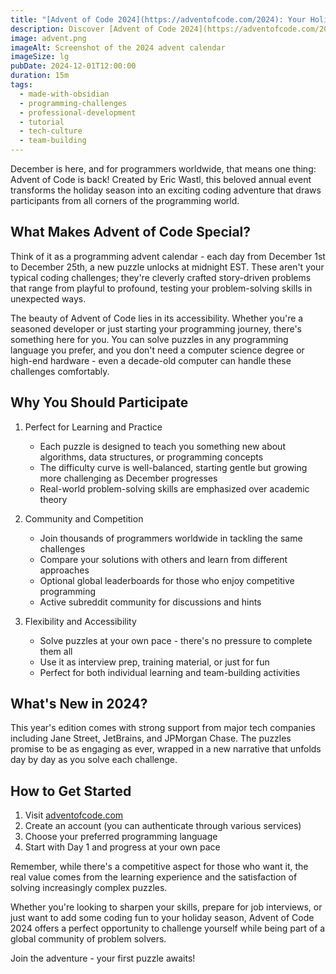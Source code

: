 ```yaml
---
title: "[Advent of Code 2024](https://adventofcode.com/2024): Your Holiday Programming Challenge Awaits"
description: Discover [Advent of Code 2024](https://adventofcode.com/2024), a unique programming challenge that turns December into a coding adventure. With daily puzzles ranging from beginner-friendly to expert level, this free event lets you practice coding skills, compete globally, and join a vibrant community of developers. Learn how to get started and make the most of this holiday coding tradition.
image: advent.png
imageAlt: Screenshot of the 2024 advent calendar
imageSize: lg
pubDate: 2024-12-01T12:00:00
duration: 15m
tags:
  - made-with-obsidian
  - programming-challenges
  - professional-development
  - tutorial
  - tech-culture
  - team-building 
---
```


December is here, and for programmers worldwide, that means one thing: Advent of Code is back! Created by Eric Wastl, this beloved annual event transforms the holiday season into an exciting coding adventure that draws participants from all corners of the programming world.

## What Makes Advent of Code Special?

Think of it as a programming advent calendar - each day from December 1st to December 25th, a new puzzle unlocks at midnight EST. These aren't your typical coding challenges; they're cleverly crafted story-driven problems that range from playful to profound, testing your problem-solving skills in unexpected ways.

The beauty of Advent of Code lies in its accessibility. Whether you're a seasoned developer or just starting your programming journey, there's something here for you. You can solve puzzles in any programming language you prefer, and you don't need a computer science degree or high-end hardware - even a decade-old computer can handle these challenges comfortably.

## Why You Should Participate

1. Perfect for Learning and Practice
   - Each puzzle is designed to teach you something new about algorithms, data structures, or programming concepts
   - The difficulty curve is well-balanced, starting gentle but growing more challenging as December progresses
   - Real-world problem-solving skills are emphasized over academic theory

2. Community and Competition
   - Join thousands of programmers worldwide in tackling the same challenges
   - Compare your solutions with others and learn from different approaches
   - Optional global leaderboards for those who enjoy competitive programming
   - Active subreddit community for discussions and hints

3. Flexibility and Accessibility
   - Solve puzzles at your own pace - there's no pressure to complete them all
   - Use it as interview prep, training material, or just for fun
   - Perfect for both individual learning and team-building activities

## What's New in 2024?

This year's edition comes with strong support from major tech companies including Jane Street, JetBrains, and JPMorgan Chase. The puzzles promise to be as engaging as ever, wrapped in a new narrative that unfolds day by day as you solve each challenge.

## How to Get Started

1. Visit <a href="https://adventofcode.com" target="_blank">adventofcode.com</a>
2. Create an account (you can authenticate through various services)
3. Choose your preferred programming language
4. Start with Day 1 and progress at your own pace

Remember, while there's a competitive aspect for those who want it, the real value comes from the learning experience and the satisfaction of solving increasingly complex puzzles.

Whether you're looking to sharpen your skills, prepare for job interviews, or just want to add some coding fun to your holiday season, Advent of Code 2024 offers a perfect opportunity to challenge yourself while being part of a global community of problem solvers.

Join the adventure - your first puzzle awaits!
